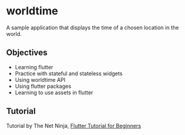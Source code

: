 # worldtime

A sample application that displays the time of a chosen location in the world.


## Objectives

- Learning flutter
- Practice with stateful and stateless widgets
- Using worldtime API
- Using flutter packages
- Learning to use assets in flutter

## Tutorial

Tutorial by The Net Ninja, [Flutter Tutorial for Beginners](https://www.youtube.com/watch?v=1ukSR1GRtMU&list=PL4cUxeGkcC9jLYyp2Aoh6hcWuxFDX6PBJ&index=1)

